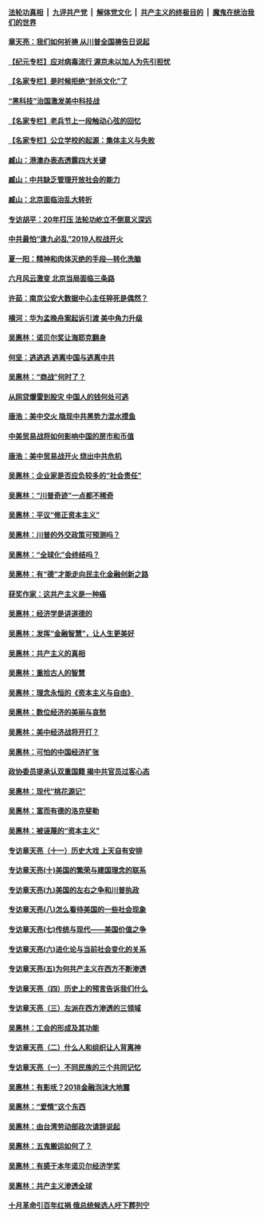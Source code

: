 ####  [法轮功真相](../../../../basic/blob/master/README.md?t=06281402) &nbsp;|&nbsp; [九评共产党](../../../../9ping.md/blob/master/README.md?t=06281402) &nbsp;|&nbsp; [解体党文化](../../../../jtdwh.md/blob/master/README.md?t=06281402)  &nbsp;|&nbsp; [共产主义的终极目的](../../../../gczydzjmd.md/blob/master/README.md?t=06281402) &nbsp;|&nbsp; [魔鬼在统治我们的世界](../../../../mgztzwmdsj.md/blob/master/README.md?t=06281402) 

#### [章天亮：我们如何祈祷 从川普全国祷告日说起](../pages/nsc423/n11944627.md?t=06281402) 

#### [【纪元专栏】应对病毒流行 渥京未以加人为先引担忧](../pages/nsc423/n11875714.md?t=06281402) 

#### [【名家专栏】是时候拒绝“封杀文化”了](../pages/nsc423/n11814093.md?t=06281402) 

#### [“黑科技”治国激发美中科技战](../pages/nsc423/n11638056.md?t=06281402) 

#### [【名家专栏】老兵节上一段触动心弦的回忆](../pages/nsc423/n11646016.md?t=06281402) 

#### [【名家专栏】公立学校的起源：集体主义与失败](../pages/nsc423/n11601833.md?t=06281402) 

#### [臧山：港澳办表态透露四大关键](../pages/nsc423/n11421628.md?t=06281402) 

#### [臧山：中共缺乏管理开放社会的能力](../pages/nsc423/n11407457.md?t=06281402) 

#### [臧山：北京面临治乱大转折](../pages/nsc423/n11406895.md?t=06281402) 

#### [专访胡平：20年打压 法轮功屹立不倒意义深远](../pages/nsc423/n11398800.md?t=06281402) 

#### [中共最怕“逢九必乱”2019人权战开火](../pages/nsc423/n11385248.md?t=06281402) 

#### [夏一阳：精神和肉体灭绝的手段—转化洗脑](../pages/nsc423/n11368250.md?t=06281402) 

#### [六月风云激变 北京当局面临三条路](../pages/nsc423/n11313668.md?t=06281402) 

#### [许茹：南京公安大数据中心主任猝死是偶然？](../pages/nsc423/n11064744.md?t=06281402) 

#### [横河：华为孟晚舟案起诉引渡 美中角力升级](../pages/nsc423/n11027230.md?t=06281402) 

#### [吴惠林：诺贝尔奖让海耶克翻身](../pages/nsc423/n10890049.md?t=06281402) 

#### [何坚：逃逃逃 逃离中国与逃离中共](../pages/nsc423/n10592891.md?t=06281402) 

#### [吴惠林：“商战”何时了？](../pages/nsc423/n10573558.md?t=06281402) 

#### [从网贷爆雷到股灾 中国人的钱何处可逃](../pages/nsc423/n10572800.md?t=06281402) 

#### [唐浩：美中交火 隐现中共黑势力混水摸鱼](../pages/nsc423/n10544040.md?t=06281402) 

#### [中美贸易战将如何影响中国的房市和币值](../pages/nsc423/n10543697.md?t=06281402) 

#### [唐浩：美中贸易战开火 烧出中共危机](../pages/nsc423/n10540126.md?t=06281402) 

#### [吴惠林：企业家是否应负较多的“社会责任”](../pages/nsc423/n10535022.md?t=06281402) 

#### [吴惠林：“川普奇迹”一点都不稀奇](../pages/nsc423/n10512808.md?t=06281402) 

#### [吴惠林：平议“修正资本主义”](../pages/nsc423/n10495724.md?t=06281402) 

#### [吴惠林：川普的外交政策可预测吗？](../pages/nsc423/n10462387.md?t=06281402) 

#### [吴惠林：“全球化”会终结吗？](../pages/nsc423/n10452838.md?t=06281402) 

#### [吴惠林：有“德”才能走向民主化金融创新之路](../pages/nsc423/n10432292.md?t=06281402) 

#### [获奖作家：这共产主义是一种癌](../pages/nsc423/n10431541.md?t=06281402) 

#### [吴惠林：经济学是讲道德的](../pages/nsc423/n10398014.md?t=06281402) 

#### [吴惠林：发挥“金融智慧”，让人生更美好](../pages/nsc423/n10375019.md?t=06281402) 

#### [吴惠林：共产主义的真相](../pages/nsc423/n10351394.md?t=06281402) 

#### [吴惠林：重拾古人的智慧](../pages/nsc423/n10337691.md?t=06281402) 

#### [吴惠林：理念永恒的《资本主义与自由》](../pages/nsc423/n10316274.md?t=06281402) 

#### [吴惠林：数位经济的美丽与哀愁](../pages/nsc423/n10292946.md?t=06281402) 

#### [吴惠林：美中经济战将开打？](../pages/nsc423/n10258825.md?t=06281402) 

#### [吴惠林：可怕的中国经济扩张](../pages/nsc423/n10219147.md?t=06281402) 

#### [政协委员提承认双重国籍 揭中共官员过客心态](../pages/nsc423/n10208809.md?t=06281402) 

#### [吴惠林：现代“桃花源记”](../pages/nsc423/n10185234.md?t=06281402) 

#### [吴惠林：富而有德的洛克斐勒](../pages/nsc423/n10142264.md?t=06281402) 

#### [吴惠林：被诬蔑的“资本主义”](../pages/nsc423/n10124816.md?t=06281402) 

#### [专访章天亮（十一）历史大戏 上天自有安排](../pages/nsc423/n10094905.md?t=06281402) 

#### [专访章天亮(十)美国的繁荣与建国理念的联系](../pages/nsc423/n10094899.md?t=06281402) 

#### [专访章天亮(九)美国的左右之争和川普执政](../pages/nsc423/n10094889.md?t=06281402) 

#### [专访章天亮(八)怎么看待美国的一些社会现象](../pages/nsc423/n10094857.md?t=06281402) 

#### [专访章天亮(七)传统与现代——美国价值之争](../pages/nsc423/n10093140.md?t=06281402) 

#### [专访章天亮(六)进化论与当前社会变化的关系](../pages/nsc423/n10092036.md?t=06281402) 

#### [专访章天亮(五)为何共产主义在西方不断渗透](../pages/nsc423/n10083620.md?t=06281402) 

#### [专访章天亮（四）历史上的预言告诉我们什么](../pages/nsc423/n10083606.md?t=06281402) 

#### [专访章天亮（三）左派在西方渗透的三领域](../pages/nsc423/n10081115.md?t=06281402) 

#### [吴惠林：工会的形成及其功能](../pages/nsc423/n10080633.md?t=06281402) 

#### [专访章天亮（二）什么人和组织让人背离神](../pages/nsc423/n10076637.md?t=06281402) 

#### [专访章天亮（一）不同民族的三个共同记忆](../pages/nsc423/n10074188.md?t=06281402) 

#### [吴惠林：有影呒？2018金融泡沫大地震](../pages/nsc423/n10040534.md?t=06281402) 

#### [吴惠林：“爱情”这个东西](../pages/nsc423/n10019423.md?t=06281402) 

#### [吴惠林：由台湾劳动部政次请辞说起](../pages/nsc423/n9979679.md?t=06281402) 

#### [吴惠林：五鬼搬运如何了？](../pages/nsc423/n9925338.md?t=06281402) 

#### [吴惠林：有感于本年诺贝尔经济学奖](../pages/nsc423/n9871883.md?t=06281402) 

#### [吴惠林：共产主义渗透全球](../pages/nsc423/n9812748.md?t=06281402) 

#### [十月革命引百年红祸 俄总统候选人吁下葬列宁](../pages/nsc423/n9810182.md?t=06281402) 

